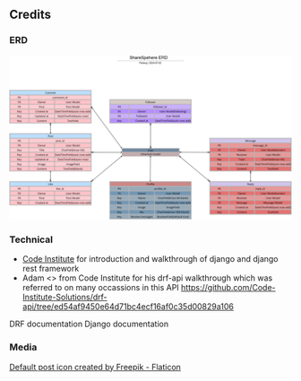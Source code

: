 ## Credits

### ERD

![Entity relationship diagram](readme-assets/sharesphere-erd.png)

### Technical
- [Code Institute]() for introduction and walkthrough of django and django rest framework
- Adam <> from Code Institute for his drf-api walkthrough which was referred to on many occassions in this API https://github.com/Code-Institute-Solutions/drf-api/tree/ed54af9450e64d71bc4ecf16af0c35d00829a106

DRF documentation
Django documentation

### Media

<a href="https://www.flaticon.com/free-icons/picture" title="picture icons">Default post icon created by Freepik - Flaticon</a>
